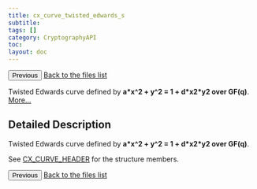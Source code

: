 ```yaml
---
title: cx_curve_twisted_edwards_s
subtitle:
tags: []
category: CryptographyAPI
toc:
layout: doc
---
```


<button class="uk-button uk-button-default uk-button-small uk-margin-medium-top" onclick="history.back()">Previous</button>
<a class="uk-button uk-button-default uk-button-small uk-margin-medium-top crypto-button" href="../../crypto-api/files">Back to the files list</a>


<p>Twisted Edwards curve defined by <b>a*x^2 + y^2 = 1 + d*x2*y2 over GF(q)</b>.  
 <a href="../cx__curve__twisted__edwards__s#details">More...</a></p>
<a name="details" id="details"></a>

## Detailed Description

<div class="textblock"><p>Twisted Edwards curve defined by <b>a*x^2 + y^2 = 1 + d*x2*y2 over GF(q)</b>. </p>
<p>See <a class="el" href="../ox__ec_8h#a5ad90d6a0e043d9a94aa017fec898b78" title="Curve domain parameters. ">CX_CURVE_HEADER</a> for the structure members. </p>
<button class="uk-button uk-button-default uk-button-small uk-margin-medium-top" onclick="history.back()">Previous</button>
<a class="uk-button uk-button-default uk-button-small uk-margin-medium-top crypto-button" href="../../crypto-api/files">Back to the files list</a>
